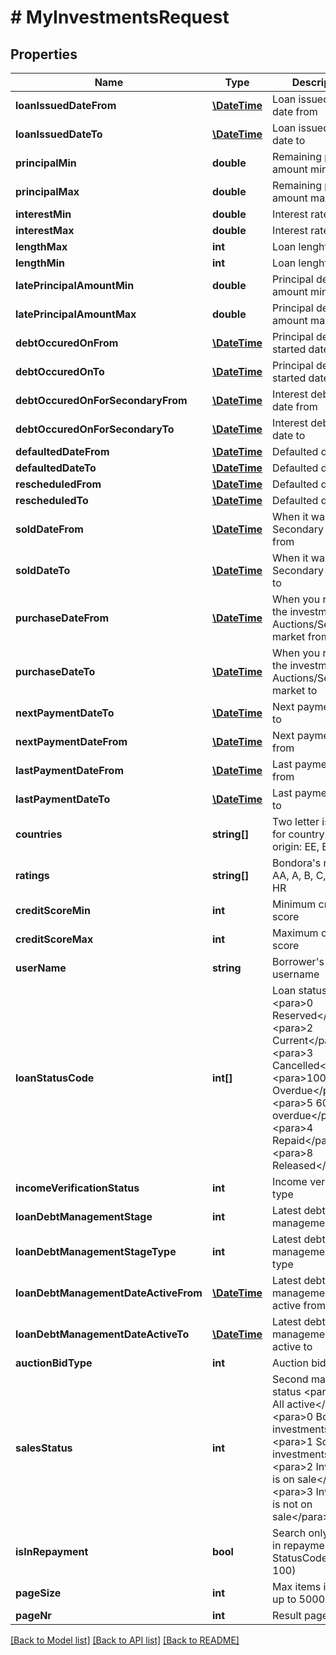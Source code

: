 # # MyInvestmentsRequest

## Properties

Name | Type | Description | Notes
------------ | ------------- | ------------- | -------------
**loanIssuedDateFrom** | [**\DateTime**](\DateTime.md) | Loan issued start date from | [optional] 
**loanIssuedDateTo** | [**\DateTime**](\DateTime.md) | Loan issued start date to | [optional] 
**principalMin** | **double** | Remaining principal amount min | [optional] 
**principalMax** | **double** | Remaining principal amount max | [optional] 
**interestMin** | **double** | Interest rate min | [optional] 
**interestMax** | **double** | Interest rate max | [optional] 
**lengthMax** | **int** | Loan lenght min | [optional] 
**lengthMin** | **int** | Loan lenght max | [optional] 
**latePrincipalAmountMin** | **double** | Principal debt amount min | [optional] 
**latePrincipalAmountMax** | **double** | Principal debt amount max | [optional] 
**debtOccuredOnFrom** | [**\DateTime**](\DateTime.md) | Principal debt started date from | [optional] 
**debtOccuredOnTo** | [**\DateTime**](\DateTime.md) | Principal debt started date to | [optional] 
**debtOccuredOnForSecondaryFrom** | [**\DateTime**](\DateTime.md) | Interest debt started date from | [optional] 
**debtOccuredOnForSecondaryTo** | [**\DateTime**](\DateTime.md) | Interest debt started date to | [optional] 
**defaultedDateFrom** | [**\DateTime**](\DateTime.md) | Defaulted date from | [optional] 
**defaultedDateTo** | [**\DateTime**](\DateTime.md) | Defaulted date to | [optional] 
**rescheduledFrom** | [**\DateTime**](\DateTime.md) | Defaulted date from | [optional] 
**rescheduledTo** | [**\DateTime**](\DateTime.md) | Defaulted date to | [optional] 
**soldDateFrom** | [**\DateTime**](\DateTime.md) | When it was sold on Secondary market from | [optional] 
**soldDateTo** | [**\DateTime**](\DateTime.md) | When it was sold on Secondary market to | [optional] 
**purchaseDateFrom** | [**\DateTime**](\DateTime.md) | When you received the investment Auctions/Secondary market from | [optional] 
**purchaseDateTo** | [**\DateTime**](\DateTime.md) | When you received the investment Auctions/Secondary market to | [optional] 
**nextPaymentDateTo** | [**\DateTime**](\DateTime.md) | Next payment date to | [optional] 
**nextPaymentDateFrom** | [**\DateTime**](\DateTime.md) | Next payment date from | [optional] 
**lastPaymentDateFrom** | [**\DateTime**](\DateTime.md) | Last payment date from | [optional] 
**lastPaymentDateTo** | [**\DateTime**](\DateTime.md) | Last payment date to | [optional] 
**countries** | **string[]** | Two letter iso code for country of origin: EE, ES, FI | [optional] 
**ratings** | **string[]** | Bondora&#39;s rating: AA, A, B, C, D, E, F, HR | [optional] 
**creditScoreMin** | **int** | Minimum credit score | [optional] 
**creditScoreMax** | **int** | Maximum credit score | [optional] 
**userName** | **string** | Borrower&#39;s username | [optional] 
**loanStatusCode** | **int[]** | Loan status code              &lt;para&gt;0 Reserved&lt;/para&gt;&lt;para&gt;2 Current&lt;/para&gt;&lt;para&gt;3 Cancelled&lt;/para&gt;&lt;para&gt;100 Overdue&lt;/para&gt;&lt;para&gt;5 60+ days overdue&lt;/para&gt;&lt;para&gt;4 Repaid&lt;/para&gt;&lt;para&gt;8 Released&lt;/para&gt; | [optional] 
**incomeVerificationStatus** | **int** | Income verification type | [optional] 
**loanDebtManagementStage** | **int** | Latest debt management stage | [optional] 
**loanDebtManagementStageType** | **int** | Latest debt management stage type | [optional] 
**loanDebtManagementDateActiveFrom** | [**\DateTime**](\DateTime.md) | Latest debt management date active from | [optional] 
**loanDebtManagementDateActiveTo** | [**\DateTime**](\DateTime.md) | Latest debt management date active to | [optional] 
**auctionBidType** | **int** | Auction bid type | [optional] 
**salesStatus** | **int** | Second market sale status              &lt;para&gt;NULL All active&lt;/para&gt;&lt;para&gt;0 Bought investments&lt;/para&gt;&lt;para&gt;1 Sold investments&lt;/para&gt;&lt;para&gt;2 Investment is on sale&lt;/para&gt;&lt;para&gt;3 Investment is not on sale&lt;/para&gt; | [optional] 
**isInRepayment** | **bool** | Search only active in repayment loans, StatusCodes (2, 5, 100) | [optional] 
**pageSize** | **int** | Max items in result, up to 50000 | [optional] 
**pageNr** | **int** | Result page nr | [optional] 

[[Back to Model list]](../../README.md#documentation-for-models) [[Back to API list]](../../README.md#documentation-for-api-endpoints) [[Back to README]](../../README.md)


